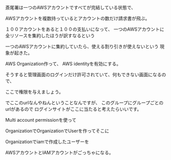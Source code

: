 
斎尾署は一つのAWSアカウントですべてが完結している状態で、


AWSアカウントを複数持っているとアカウントの数だけ請求書が飛ぶ。

１００アカウントをあると１００の支払いになって、
一つのAWSアカウントに全リソースを集約したほうが訳すなるという

一つのAWSアカウントに集約していたら、使える割り引きが使えないという
現象が起きた。


AWS Organization作って、
AWS identityを有効にする。

そうすると管理画面のログインだけ許可されていて、何もできない画面になるので、

ここで権限を与えましょう。


でここのurlなんやねんということなんですが、
このグループにグループごとのurlがあるので
ログインサイトがここに当たると考えたらいいです。


Multi account permissionを使って

OrganizationでOrganizationでUserを作ってそこに

Organizationでiamで作成したユーザーを

AWSアカウントとIAMアカウントがごっちゃになる。
